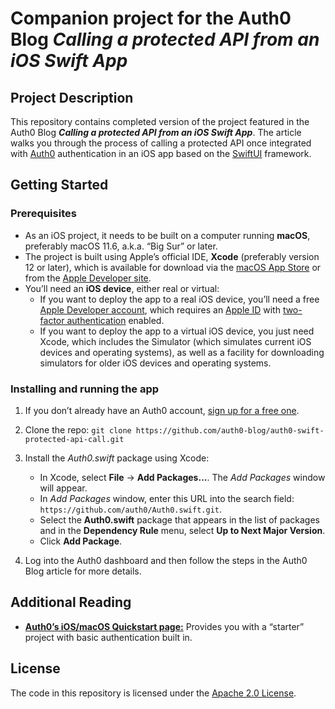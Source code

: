 # Companion project for the Auth0 Blog _Calling a protected API from an iOS Swift App_ 

## Project Description

This repository contains completed version of the project featured in the Auth0 Blog **_Calling a protected API from an iOS Swift App_**. The article walks you through the process of calling a protected API once integrated with [Auth0](https://auth0.com/) authentication in an iOS app based on the [SwiftUI](https://developer.apple.com/xcode/swiftui/) framework.

## Getting Started

### Prerequisites

* As an iOS project, it needs to be built on a computer running **macOS**, preferably macOS 11.6, a.k.a. “Big Sur” or later.
* The project is built using Apple’s official IDE, **Xcode** (preferably version 12 or later), which is available for download via the [macOS App Store](https://apps.apple.com/) or from the [Apple Developer site](https://developer.apple.com/xcode/).
* You’ll need an **iOS device**, either real or virtual:
	* If you want to deploy the app to a real iOS device, you’ll need a free [Apple Developer account](https://developer.apple.com/programs/), which requires an [Apple ID](https://support.apple.com/apple-id) with [two-factor authentication](https://support.apple.com/en-us/HT204915) enabled.
	* If you want to deploy the app to a virtual iOS device, you just need Xcode, which includes the Simulator (which simulates current iOS devices and operating systems), as well as a facility for downloading simulators for older iOS devices and operating systems.


### Installing and running the app

1. If you don’t already have an Auth0 account, <a href="https://auth0.com/signup" 
  data-amp-replace="CLIENT_ID" 
  data-amp-addparams="anonId=CLIENT_ID(cid-scope-cookie-fallback-name)">
  sign up for a free one</a>.
2. Clone the repo: `git clone https://github.com/auth0-blog/auth0-swift-protected-api-call.git`
3. Install the *Auth0.swift* package using Xcode:

	- In Xcode, select **File** → **Add Packages...**. The *Add Packages* window will appear.
	- In *Add Packages* window, enter this URL into the search field: `https://github.com/auth0/Auth0.swift.git`.
	- Select the **Auth0.swift** package that appears in the list of packages and in the **Dependency Rule** menu, select **Up to Next Major Version**.
	- Click **Add Package**.

4. Log into the Auth0 dashboard and then follow the steps in the Auth0 Blog article for more details.

## Additional Reading

* [**Auth0’s iOS/macOS Quickstart page:**](https://auth0.com/docs/quickstart/native/ios-swift) Provides you with a “starter” project with basic authentication built in.


## License

The code in this repository is licensed under the [Apache 2.0 License](https://www.apache.org/licenses/LICENSE-2.0).
